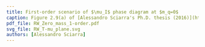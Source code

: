 ```yaml
---
title: First-order scenario of $\mu_I$ phase diagram at $m_q=0$
caption: Figure 2.9(a) of [Alessandro Sciarra's Ph.D. thesis (2016)](https://github.com/AxelKrypton/PhD_Thesis/blob/main/Sciarra_Thesis_digital.pdf).
pdf_file: RW_Zero_mass_1-order.pdf
svg_file: RW_T-mu_plane.svg
authors: [Alessandro Sciarra]
---
```

